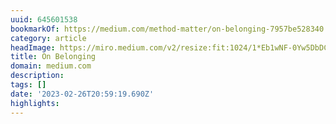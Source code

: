 ```yaml
---
uuid: 645601538
bookmarkOf: https://medium.com/method-matter/on-belonging-7957be528340
category: article
headImage: https://miro.medium.com/v2/resize:fit:1024/1*Eb1wNF-0Yw5DbDCQH1gNMw.png
title: On Belonging
domain: medium.com
description: 
tags: []
date: '2023-02-26T20:59:19.690Z'
highlights: 
---
```




